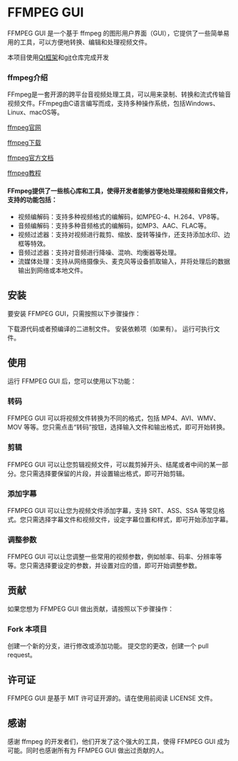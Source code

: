 # FFMPEG GUI
FFMPEG GUI 是一个基于 ffmpeg 的图形用户界面（GUI），它提供了一些简单易用的工具，可以方便地转换、编辑和处理视频文件。

本项目使用[Qt框架](/Qt.md)和[git](/git-command.md)仓库完成开发


### ffmpeg介绍
FFmpeg是一套开源的跨平台音视频处理工具，可以用来录制、转换和流式传输音视频文件。FFmpeg由C语言编写而成，支持多种操作系统，包括Windows、Linux、macOS等。

[ffmpeg官网](https://www.ffmpeg.org/)

[ffmpeg下载](https://ffmpeg.org/download.html)

[ffmpeg官方文档](http://ffmpeg.org/ffmpeg-all.html)

[ffmpeg教程](https://www.wikiwand.com/en/FFmpeg)

#### FFmpeg提供了一些核心库和工具，使得开发者能够方便地处理视频和音频文件，支持的功能包括：

* 视频编解码：支持多种视频格式的编解码，如MPEG-4、H.264、VP8等。
* 音频编解码：支持多种音频格式的编解码，如MP3、AAC、FLAC等。
* 视频过滤器：支持对视频进行裁剪、缩放、旋转等操作，还支持添加水印、边框等特效。
* 音频过滤器：支持对音频进行降噪、混响、均衡器等处理。
* 流媒体处理：支持从网络摄像头、麦克风等设备抓取输入，并将处理后的数据输出到网络或本地文件。


## 安装
要安装 FFMPEG GUI，只需按照以下步骤操作：

下载源代码或者预编译的二进制文件。
安装依赖项（如果有）。
运行可执行文件。
## 使用
运行 FFMPEG GUI 后，您可以使用以下功能：

### 转码
FFMPEG GUI 可以将视频文件转换为不同的格式，包括 MP4、AVI、WMV、MOV 等等。您只需点击“转码”按钮，选择输入文件和输出格式，即可开始转换。

### 剪辑
FFMPEG GUI 可以让您剪辑视频文件，可以裁剪掉开头、结尾或者中间的某一部分。您只需选择要保留的片段，并设置输出格式，即可开始剪辑。

### 添加字幕
FFMPEG GUI 可以让您为视频文件添加字幕，支持 SRT、ASS、SSA 等常见格式。您只需选择字幕文件和视频文件，设定字幕位置和样式，即可开始添加字幕。

### 调整参数
FFMPEG GUI 可以让您调整一些常用的视频参数，例如帧率、码率、分辨率等等。您只需选择要设定的参数，并设置对应的值，即可开始调整参数。

## 贡献
如果您想为 FFMPEG GUI 做出贡献，请按照以下步骤操作：

### Fork 本项目
创建一个新的分支，进行修改或添加功能。
提交您的更改，创建一个 pull request。
## 许可证
FFMPEG GUI 是基于 MIT 许可证开源的。请在使用前阅读 LICENSE 文件。

## 感谢
感谢 ffmpeg 的开发者们，他们开发了这个强大的工具，使得 FFMPEG GUI 成为可能。同时也感谢所有为 FFMPEG GUI 做出过贡献的人。
